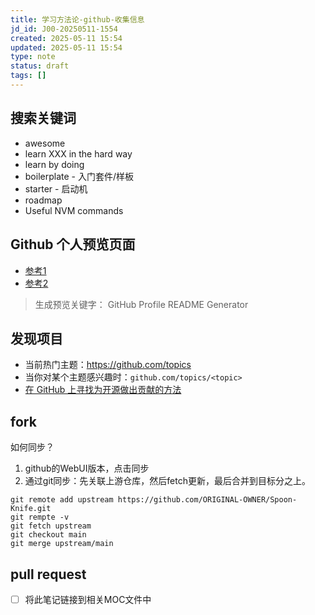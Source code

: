 ```yaml
---
title: 学习方法论-github-收集信息
jd_id: J00-20250511-1554
created: 2025-05-11 15:54
updated: 2025-05-11 15:54
type: note
status: draft
tags: []
---
```


## **搜索关键词**

- awesome
- learn XXX in the hard way
- learn by doing
- boilerplate - 入门套件/样板
- starter - 启动机
- roadmap
- Useful NVM commands

## **Github 个人预览页面**

- [参考1](https://github.com/maurodesouza/profile-readme-generator)
- [参考2](https://gprm.itsvg.in/)

> 生成预览关键字： GitHub Profile README Generator
> 

## **发现项目**

- 当前热门主题：https://github.com/topics
- 当你对某个主题感兴趣时：`github.com/topics/<topic>`
- [在 GitHub 上寻找为开源做出贡献的方法](https://docs.github.com/en/get-started/exploring-projects-on-github/finding-ways-to-contribute-to-open-source-on-github)

## **fork**

如何同步？

1. github的WebUI版本，点击同步
2. 通过git同步：先关联上游仓库，然后fetch更新，最后合并到目标分之上。

```
git remote add upstream https://github.com/ORIGINAL-OWNER/Spoon-Knife.git
git rempte -v
git fetch upstream
git checkout main
git merge upstream/main

```

## **pull request**
- [ ] 将此笔记链接到相关MOC文件中

 

